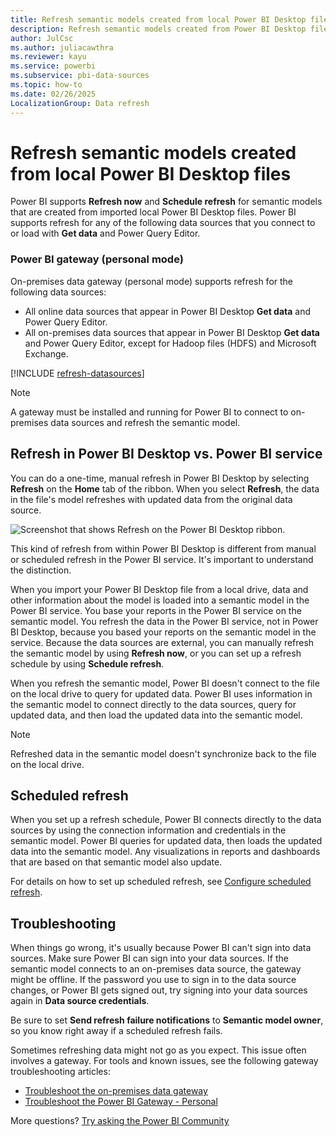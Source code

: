 ```yaml
---
title: Refresh semantic models created from local Power BI Desktop files
description: Refresh semantic models created from Power BI Desktop files that are imported from a local drive.
author: JulCsc
ms.author: juliacawthra
ms.reviewer: kayu
ms.service: powerbi
ms.subservice: pbi-data-sources
ms.topic: how-to
ms.date: 02/26/2025
LocalizationGroup: Data refresh
---
```

# Refresh semantic models created from local Power BI Desktop files

Power BI supports **Refresh now** and **Schedule refresh** for semantic models that are created from imported local Power BI Desktop files. Power BI supports refresh for any of the following data sources that you connect to or load with **Get data** and Power Query Editor.

### Power BI gateway (personal mode)

On-premises data gateway (personal mode) supports refresh for the following data sources:

- All online data sources that appear in Power BI Desktop **Get data** and Power Query Editor.
- All on-premises data sources that appear in Power BI Desktop **Get data** and Power Query Editor, except for Hadoop files (HDFS) and Microsoft Exchange.

<!-- Refresh Data sources-->
[!INCLUDE [refresh-datasources](../includes/refresh-datasources.md)]

> [!NOTE]
> A gateway must be installed and running for Power BI to connect to on-premises data sources and refresh the semantic model.

## Refresh in Power BI Desktop vs. Power BI service

You can do a one-time, manual refresh in Power BI Desktop by selecting **Refresh** on the **Home** tab of the ribbon. When you select **Refresh**, the data in the file's model refreshes with updated data from the original data source.

![Screenshot that shows Refresh on the Power BI Desktop ribbon.](media/refresh-desktop-file-local-drive/pbix-refresh.png)

This kind of refresh from within Power BI Desktop is different from manual or scheduled refresh in the Power BI service. It's important to understand the distinction.

When you import your Power BI Desktop file from a local drive, data and other information about the model is loaded into a semantic model in the Power BI service. You base your reports in the Power BI service on the semantic model. You refresh the data in the Power BI service, not in Power BI Desktop, because you based your reports on the semantic model in the service. Because the data sources are external, you can manually refresh the semantic model by using **Refresh now**, or you can set up a refresh schedule by using **Schedule refresh**.

When you refresh the semantic model, Power BI doesn't connect to the file on the local drive to query for updated data. Power BI uses information in the semantic model to connect directly to the data sources, query for updated data, and then load the updated data into the semantic model.

> [!NOTE]
> Refreshed data in the semantic model doesn't synchronize back to the file on the local drive.

## Scheduled refresh

When you set up a refresh schedule, Power BI connects directly to the data sources by using the connection information and credentials in the semantic model. Power BI queries for updated data, then loads the updated data into the semantic model. Any visualizations in reports and dashboards that are based on that semantic model also update.

For details on how to set up scheduled refresh, see [Configure scheduled refresh](refresh-scheduled-refresh.md).

## Troubleshooting

When things go wrong, it's usually because Power BI can't sign into data sources. Make sure Power BI can sign into your data sources. If the semantic model connects to an on-premises data source, the gateway might be offline. If the password you use to sign in to the data source changes, or Power BI gets signed out, try signing into your data sources again in **Data source credentials**.

Be sure to set **Send refresh failure notifications** to **Semantic model owner**, so you know right away if a scheduled refresh fails.

Sometimes refreshing data might not go as you expect. This issue often involves a gateway. For tools and known issues, see the following gateway troubleshooting articles:

- [Troubleshoot the on-premises data gateway](service-gateway-onprem-tshoot.md)
- [Troubleshoot the Power BI Gateway - Personal](service-admin-troubleshooting-power-bi-personal-gateway.md)

More questions? [Try asking the Power BI Community](https://community.powerbi.com/)
